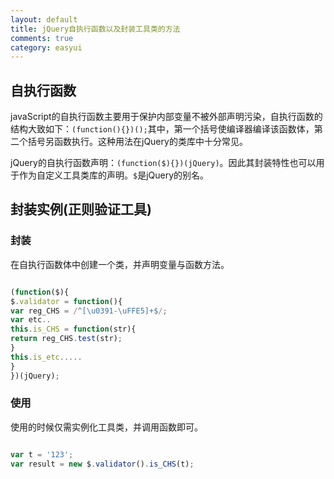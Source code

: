 ```yaml
---
layout: default
title: jQuery自执行函数以及封装工具类的方法
comments: true
category: easyui
---
```



## 自执行函数

javaScript的自执行函数主要用于保护内部变量不被外部声明污染，自执行函数的结构大致如下：`(function(){})();`其中，第一个括号使编译器编译该函数体，第二个括号另函数执行。这种用法在jQuery的类库中十分常见。

jQuery的自执行函数声明：`(function($){})(jQuery)`。因此其封装特性也可以用于作为自定义工具类库的声明。`$`是jQuery的别名。

## 封装实例(正则验证工具)

### 封装
在自执行函数体中创建一个类，并声明变量与函数方法。

```javascript

(function($){
$.validator = function(){
var reg_CHS = /^[\u0391-\uFFE5]+$/;
var etc..
this.is_CHS = function(str){
return reg_CHS.test(str);
}
this.is_etc.....
}
})(jQuery);

```

### 使用

使用的时候仅需实例化工具类，并调用函数即可。

```javascript

var t = '123';
var result = new $.validator().is_CHS(t);

```
